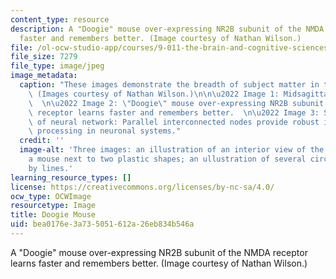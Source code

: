 ```yaml
---
content_type: resource
description: A "Doogie" mouse over-expressing NR2B subunit of the NMDA receptor learns
  faster and remembers better. (Image courtesy of Nathan Wilson.)
file: /ol-ocw-studio-app/courses/9-011-the-brain-and-cognitive-sciences-i-fall-2002/bea0176e3a735051612a26eb834b546a_9-011f02-th.jpg
file_size: 7279
file_type: image/jpeg
image_metadata:
  caption: "These images demonstrate the breadth of subject matter in this course.\
    \ (Images courtesy of Nathan Wilson.)\n\n\u2022 Image 1: Midsagittal brain section.\
    \  \n\u2022 Image 2: \"Doogie\" mouse over-expressing NR2B subunit of the NMDA\
    \ receptor learns faster and remembers better.  \n\u2022 Image 3: Schematic representation\
    \ of neural network: Parallel interconnected nodes provide robust information\
    \ processing in neuronal systems."
  credit: ''
  image-alt: 'Three images: an illustration of an interior view of the human brain;
    a mouse next to two plastic shapes; an ullustration of several circles interconnected
    by lines.'
learning_resource_types: []
license: https://creativecommons.org/licenses/by-nc-sa/4.0/
ocw_type: OCWImage
resourcetype: Image
title: Doogie Mouse
uid: bea0176e-3a73-5051-612a-26eb834b546a
---
```

A "Doogie" mouse over-expressing NR2B subunit of the NMDA receptor learns faster and remembers better. (Image courtesy of Nathan Wilson.)
